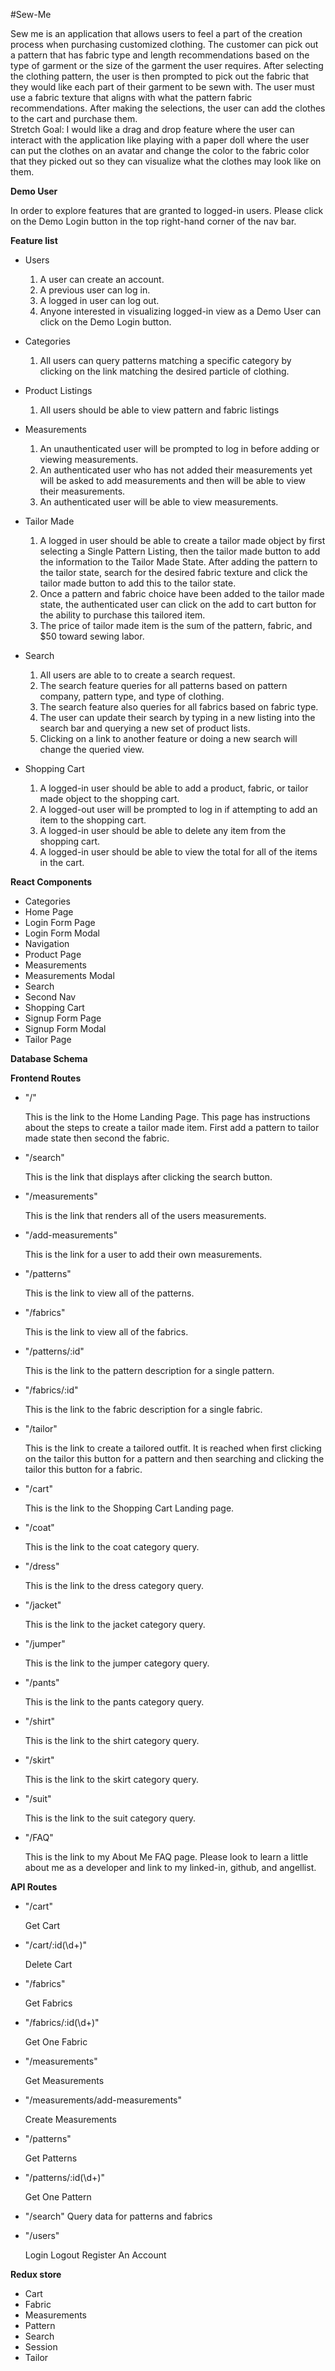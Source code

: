 #Sew-Me

Sew me is an application that allows users to feel a part of the creation process when purchasing customized clothing. 
The customer can pick out a pattern that has fabric type and length recommendations based on the type of garment or the size of the garment the user requires. 
After selecting the clothing pattern, the user is then prompted to pick out the fabric that they would like each part of their garment to be sewn with. 
The user must use a fabric texture that aligns with what the pattern fabric recommendations. 
After making the selections, the user can add the clothes to the cart and purchase them.  
Stretch Goal: I would like a drag and drop feature where the user can interact with the application like playing with a paper doll where the user can put the clothes on an avatar and change the color to the fabric color that they picked out so they can visualize what the clothes may look like on them.

**Demo User**

In order to explore features that are granted to logged-in users. Please click on the Demo Login button in the top right-hand 
corner of the nav bar.

**Feature list**

  - Users
    1. A user can create an account.
    2. A previous user can log in.
    3. A logged in user can log out.
    4. Anyone interested in visualizing logged-in view as a Demo User can click on the Demo Login button.
  
  - Categories
    1. All users can query patterns matching a specific category by clicking on the link matching the desired particle of clothing.
  
  - Product Listings
    1. All users should be able to view pattern and fabric listings

  - Measurements
    1. An unauthenticated user will be prompted to log in before adding or viewing measurements.
    2. An authenticated user who has not added their measurements yet will be asked to add measurements and then will be able to view their measurements.
    3. An authenticated user will be able to view measurements.
    
  - Tailor Made
    1. A logged in user should be able to create a tailor made object by first selecting a Single Pattern Listing, 
    then the tailor made button to add the information to the Tailor Made State. After adding the pattern to the tailor state, search for
    the desired fabric texture and click the tailor made button to add this to the tailor state.
    2. Once a pattern and fabric choice have been added to the tailor made state, the authenticated user can click on the 
    add to cart button for the ability to purchase this tailored item.
    3. The price of tailor made item is the sum of the pattern, fabric, and $50 toward sewing labor.
    
  - Search
    1. All users are able to to create a search request.
    2. The search feature queries for all patterns based on pattern company, pattern type, and type of clothing.
    3. The search feature also queries for all fabrics based on fabric type.
    4. The user can update their search by typing in a new listing into the search bar and querying a new set of product lists.
    5. Clicking on a link to another feature or doing a new search will change the queried view.
    
  - Shopping Cart
    1. A logged-in user should be able to add a product, fabric, or tailor made object to the shopping cart.
    2. A logged-out user will be prompted to log in if attempting to add an item to the shopping cart.
    3. A logged-in user should be able to delete any item from the shopping cart.
    4. A logged-in user should be able to view the total for all of the items in the cart.
  
**React Components**

  - Categories
  - Home Page
  - Login Form Page
  - Login Form Modal
  - Navigation
  - Product Page
  - Measurements
  - Measurements Modal
  - Search
  - Second Nav
  - Shopping Cart
  - Signup Form Page
  - Signup Form Modal
  - Tailor Page
  
**Database Schema**

**Frontend Routes** 

  - "/"
 
    This is the link to the Home Landing Page. This page has instructions about the steps to create a 
    tailor made item. First add a pattern to tailor made state then second the fabric.
    
  - "/search"

    This is the link that displays after clicking the search button.
    
  - "/measurements"

    This is the link that renders all of the users measurements.
    
  - "/add-measurements"

    This is the link for a user to add their own measurements.
    
  - "/patterns"

    This is the link to view all of the patterns.
    
  - "/fabrics"
    
    This is the link to view all of the fabrics.

  - "/patterns/:id"

    This is the link to the pattern description for a single pattern.

  - "/fabrics/:id"

    This is the link to the fabric description for a single fabric.
    
  - "/tailor"

    This is the link to create a tailored outfit. It is reached when first clicking on the tailor this button for a pattern and then searching and clicking the tailor this button for a fabric.
    
  - "/cart"

    This is the link to the Shopping Cart Landing page.
  
  - "/coat"

    This is the link to the coat category query.
    
  - "/dress"

    This is the link to the dress category query.
    
  - "/jacket"

    This is the link to the jacket category query.
    
  - "/jumper"

    This is the link to the jumper category query.
    
  - "/pants"

    This is the link to the pants category query.
  
  - "/shirt"

    This is the link to the shirt category query.
  
  - "/skirt"

    This is the link to the skirt category query.
  
  - "/suit"

    This is the link to the suit category query.
    
  - "/FAQ"

    This is the link to my About Me FAQ page. Please look to learn a little about me as a developer and link to my linked-in, github, and angellist.
  
**API Routes** 

  - "/cart"

    Get Cart
    
  - "/cart/:id(\\d+)"

    Delete Cart
    
  - "/fabrics"

    Get Fabrics
    
 - "/fabrics/:id(\\d+)"

    Get One Fabric
    
- "/measurements"

    Get Measurements
    
- "/measurements/add-measurements"
  
    Create Measurements
    
- "/patterns"

  Get Patterns
  
- "/patterns/:id(\\d+)"

   Get One Pattern
   
- "/search"
    Query data for patterns and fabrics
    
- "/users"

    Login
    Logout
    Register An Account
    

    

**Redux store**

- Cart
- Fabric
- Measurements
- Pattern
- Search
- Session
- Tailor
